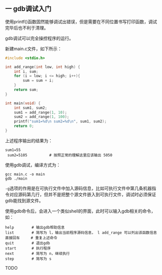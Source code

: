 ## 一 gdb调试入门

使用printf()函数固然能够调试出错误，但是需要在不同位置书写打印函数，调试完毕后也不利于清理。  

gdb调试可以完全操控程序的运行。  


新建main.c文件，如下所示：
```c
#include <stdio.h>

int add_range(int low, int high) {
    int i, sum;
    for (i = low; i <= high; i++){
        sum = sum + i;
    }
    return sum;
}

int main(void) {
    int sum1, sum2;
    sum1 = add_range(1, 10);
    sum2 = add_range(1, 100);
    printf("sum1=%d\n sum2=%d\n", sum1, sum2);     
    return 0;
}
```
上述程序输出的结果为：
```
sum1=55
 sum2=5105          # 按照正常的理解这里应该输出 5050
```

使用gdb调试，编译方式为：
```
gcc main.c -o main
gdb ./main
```

`-g`选项的作用是在可执行文件中加入源码信息，比如可执行文件中第几条机器指令对应源码第几行，但并不是把整个源文件嵌入到可执行文件，调试时必须保证gdb能找到源文件。  

使用gdb命令后，会进入一个类似shell的界面，此时可以输入gdb相关的命令，如：
```
help        # 输出gdb帮助信息
list        # 简写为 l，输出当前程序源码信息， l add_range 可以列出该函数信息
直接回车     # 重复上述命令
quit        # 退出gdb    
start       # 执行程序
next        # 简写为 n，继续执行
step        # 简写为 s
```
TODO